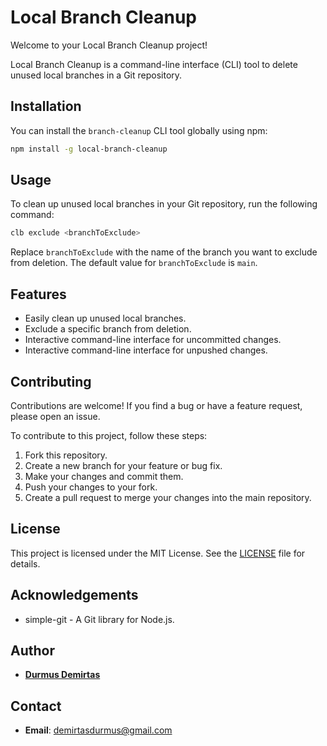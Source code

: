 # Local Branch Cleanup

Welcome to your Local Branch Cleanup project!

Local Branch Cleanup is a command-line interface (CLI) tool to delete unused local branches in a Git repository.

## Installation

You can install the `branch-cleanup` CLI tool globally using npm:

```bash
npm install -g local-branch-cleanup
```

## Usage

To clean up unused local branches in your Git repository, run the following command:

<!-- ```bash
branch-cleanup
```

This command will interactively guide you through the process of selecting and deleting local branches that have already been merged into the current branch.

You can also exclude specific branches from deletion using the exclude command: -->

```bash
clb exclude <branchToExclude>
```

Replace ```branchToExclude``` with the name of the branch you want to exclude from deletion.
The default value for ```branchToExclude``` is ```main```.

## Features

* Easily clean up unused local branches.
* Exclude a specific branch from deletion.
* Interactive command-line interface for uncommitted changes.
* Interactive command-line interface for unpushed changes.
<!-- * Interactive command-line interface for branch selection. -->

## Contributing

Contributions are welcome! If you find a bug or have a feature request, please open an issue.

To contribute to this project, follow these steps:

1. Fork this repository.
2. Create a new branch for your feature or bug fix.
3. Make your changes and commit them.
4. Push your changes to your fork.
5. Create a pull request to merge your changes into the main repository.

## License

This project is licensed under the MIT License. See the [LICENSE](LICENSE) file for details.

## Acknowledgements

* simple-git - A Git library for Node.js.

## Author

* [**Durmus Demirtas**](https://github.com/demirtasdurmus)

## Contact

* **Email**: <demirtasdurmus@gmail.com>

